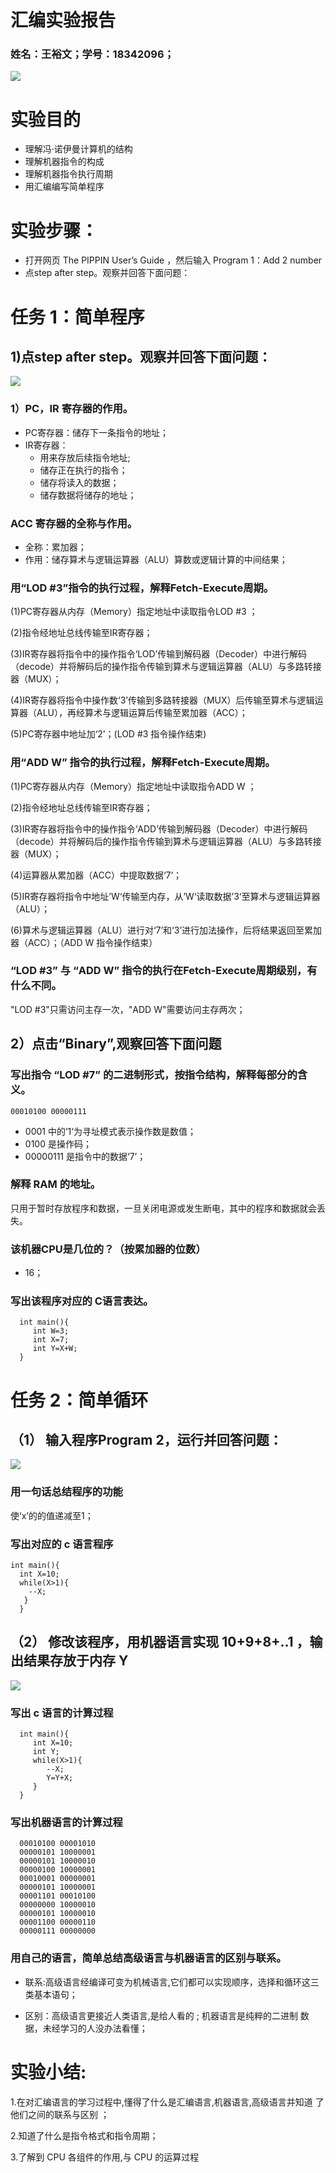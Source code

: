 #  汇编实验报告
### 姓名：王裕文；学号：18342096； 
![](images/35.png)


# 实验目的
* 理解冯·诺伊曼计算机的结构
* 理解机器指令的构成
* 理解机器指令执行周期
* 用汇编编写简单程序

# 实验步骤：

* 打开网页 The PIPPIN User’s Guide ，然后输入 Program 1：Add 2 number
* 点step after step。观察并回答下面问题：

# 任务 1：简单程序
## 1)点step after step。观察并回答下面问题：



![](images/36.png)






### 1）PC，IR 寄存器的作用。
* PC寄存器：储存下一条指令的地址；
* IR寄存器：
   * 用来存放后续指令地址;
   * 储存正在执行的指令；
   * 储存将读入的数据；
   * 储存数据将储存的地址；
### ACC 寄存器的全称与作用。
* 全称：累加器；
* 作用：储存算术与逻辑运算器（ALU）算数或逻辑计算的中间结果；
### 用“LOD #3”指令的执行过程，解释Fetch-Execute周期。

(1)PC寄存器从内存（Memory）指定地址中读取指令LOD  #3 ；

(2)指令经地址总线传输至IR寄存器；

(3)IR寄存器将指令中的操作指令‘LOD’传输到解码器（Decoder）中进行解码（decode）并将解码后的操作指令传输到算术与逻辑运算器（ALU）与多路转接器（MUX）；

(4)IR寄存器将指令中操作数‘3’传输到多路转接器（MUX）后传输至算术与逻辑运算器（ALU），再经算术与逻辑运算后传输至累加器（ACC）；

(5)PC寄存器中地址加‘2’；(LOD  #3 指令操作结束)

### 用“ADD W” 指令的执行过程，解释Fetch-Execute周期。
(1)PC寄存器从内存（Memory）指定地址中读取指令ADD W ；

(2)指令经地址总线传输至IR寄存器；

(3)IR寄存器将指令中的操作指令‘ADD’传输到解码器（Decoder）中进行解码（decode）并将解码后的操作指令传输到算术与逻辑运算器（ALU）与多路转接器（MUX）；

(4)运算器从累加器（ACC）中提取数据‘7’；

(5)IR寄存器将指令中地址’W‘传输至内存，从’W‘读取数据’3‘至算术与逻辑运算器（ALU）；

(6)算术与逻辑运算器（ALU）进行对‘7’和‘3’进行加法操作，后将结果返回至累加器（ACC）；（ADD W 指令操作结束）

### “LOD #3” 与 “ADD W” 指令的执行在Fetch-Execute周期级别，有什么不同。
"LOD #3"只需访问主存一次，"ADD W"需要访问主存两次；
## 2）点击“Binary”,观察回答下面问题
### 写出指令 “LOD #7” 的二进制形式，按指令结构，解释每部分的含义。

    00010100 00000111


* 0001 中的’1‘为寻址模式表示操作数是数值；
* 0100 是操作码；
* 00000111 是指令中的数据‘7’；


### 解释 RAM 的地址。

只用于暂时存放程序和数据，一旦关闭电源或发生断电，其中的程序和数据就会丢失。

### 该机器CPU是几位的？（按累加器的位数）

* 16；

### 写出该程序对应的 C语言表达。
      int main(){
         int W=3;
         int X=7;
         int Y=X+W;
      }
      
# 任务 2：简单循环
## （1） 输入程序Program 2，运行并回答问题：



![](images/37.png)



### 用一句话总结程序的功能
使‘x’的的值递减至1；
### 写出对应的 c 语言程序
    int main(){
      int X=10;
      while(X>1){
        --X;
       }
      }

## （2） 修改该程序，用机器语言实现 10+9+8+..1 ，输出结果存放于内存 Y




![](images/34.png)




### 写出 c 语言的计算过程
      int main(){
         int X=10;
         int Y;
         while(X>1){
            --X;
            Y=Y+X;
         }
      }

### 写出机器语言的计算过程


      00010100 00001010
      00000101 10000001
      00000101 10000010
      00000100 10000001
      00010001 00000001
      00000101 10000001
      00001101 00010100
      00000000 10000010
      00000101 10000010
      00001100 00000110
      00000111 00000000




### 用自己的语言，简单总结高级语言与机器语言的区别与联系。
* 联系:高级语言经编译可变为机械语言,它们都可以实现顺序，选择和循环这三类基本语句； 

* 区别：高级语言更接近人类语言,是给人看的 ; 机器语言是纯粹的二进制 
数据，未经学习的人没办法看懂；

# 实验小结:

1.在对汇编语言的学习过程中,懂得了什么是汇编语言,机器语言,高级语言并知道 了他们之间的联系与区别 ；

2.知道了什么是指令格式和指令周期；

3.了解到 CPU 各组件的作用,与 CPU 的运算过程

